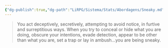 ```yaml
---
{"dg-publish":true,"dg-path":"LiRPG/Sistema/Stats/Abordagens/Sneaky.md","permalink":"/li-rpg/sistema/stats/abordagens/sneaky/","created":"2025-01-11T01:25:55.926-03:00","updated":"2025-01-12T02:32:48.023-03:00"}
---
```



> You act deceptively, secretively, attempting to avoid notice, in furtive and surreptitious ways. When you try to conceal or hide what you are doing, obscure your intentions, evade detection, appear to be other than what you are, set a trap or lay in ambush...you are being sneaky.